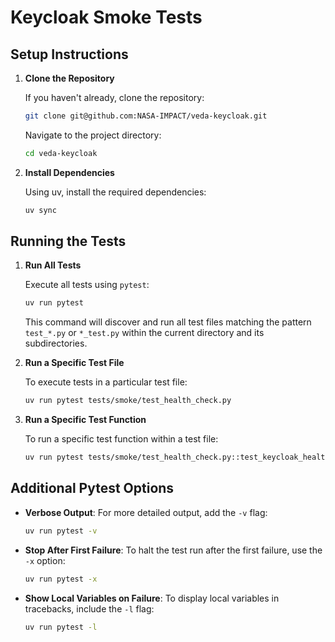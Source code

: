 # Keycloak Smoke Tests

## Setup Instructions

1. **Clone the Repository**

   If you haven't already, clone the repository:

   ```bash
   git clone git@github.com:NASA-IMPACT/veda-keycloak.git
   ```

   Navigate to the project directory:

   ```bash
   cd veda-keycloak
   ```

2. **Install Dependencies**

   Using uv, install the required dependencies:

   ```bash
   uv sync
   ```

## Running the Tests

1. **Run All Tests**

   Execute all tests using `pytest`:

   ```bash
   uv run pytest
   ```

   This command will discover and run all test files matching the pattern `test_*.py` or `*_test.py` within the current
   directory and its subdirectories.


2. **Run a Specific Test File**

   To execute tests in a particular test file:

   ```bash
   uv run pytest tests/smoke/test_health_check.py
   ```

3. **Run a Specific Test Function**

   To run a specific test function within a test file:

   ```bash
   uv run pytest tests/smoke/test_health_check.py::test_keycloak_health_check
   ```

## Additional Pytest Options

- **Verbose Output**: For more detailed output, add the `-v` flag:

  ```bash
  uv run pytest -v
  ```

- **Stop After First Failure**: To halt the test run after the first failure, use the `-x` option:

  ```bash
  uv run pytest -x
  ```

- **Show Local Variables on Failure**: To display local variables in tracebacks, include the `-l` flag:

  ```bash
  uv run pytest -l
  ```